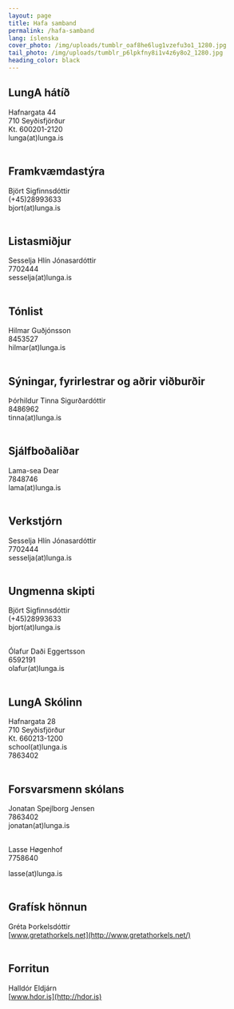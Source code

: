 ```yaml
---
layout: page
title: Hafa samband
permalink: /hafa-samband
lang: íslenska
cover_photo: /img/uploads/tumblr_oaf8he6lug1vzefu3o1_1280.jpg
tail_photo: /img/uploads/tumblr_p6lpkfny8i1v4z6y8o2_1280.jpg
heading_color: black
---
```

## LungA hátíð

Hafnargata 44<br>
710 Seyðisfjörður<br>
Kt. 600201-2120<br>
lunga(at)lunga.is<br><br>

## Framkvæmdastýra

Björt Sigfinnsdóttir<br>
(+45)28993633<br>
bjort(at)lunga.is<br><br>

## Listasmiðjur

Sesselja Hlín Jónasardóttir<br>
7702444<br>
sesselja(at)lunga.is<br><br>

## Tónlist

Hilmar Guðjónsson<br>8453527<br>hilmar(at)lunga.is<br><br>

## Sýningar, fyrirlestrar og aðrir viðburðir

Þórhildur Tinna Sigurðardóttir<br>
8486962<br>
tinna(at)lunga.is<br><br>

## Sjálfboðaliðar

Lama-sea Dear<br>
7848746<br>
lama(at)lunga.is<br><br>

## Verkstjórn

Sesselja Hlín Jónasardóttir<br>
7702444<br>
sesselja(at)lunga.is<br><br>

## Ungmenna skipti

Björt Sigfinnsdóttir<br>
(+45)28993633<br>
bjort(at)lunga.is<br><br>

Ólafur Daði Eggertsson<br>
6592191<br>
olafur(at)lunga.is<br><br>

## LungA Skólinn

Hafnargata 28<br>
710 Seyðisfjörður<br>
Kt. 660213-1200<br>
school(at)lunga.is<br>
7863402<br><br>

## Forsvarsmenn skólans

Jonatan Spejlborg Jensen<br>
7863402<br>
jonatan(at)lunga.is<br><br>

Lasse Høgenhof<br>
7758640<br>

lasse(at)lunga.is<br><br>

## Grafísk hönnun

Gréta Þorkelsdóttir<br>
[www.gretathorkels.net](http://www.gretathorkels.net/)<br><br>

## Forritun

Halldór Eldjárn<br>
[www.hdor.is](http://hdor.is)<br><br>

